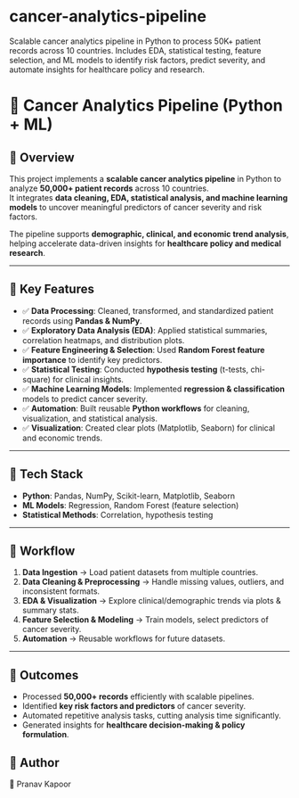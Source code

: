 # cancer-analytics-pipeline
Scalable cancer analytics pipeline in Python to process 50K+ patient records across 10 countries. Includes EDA, statistical testing, feature selection, and ML models to identify risk factors, predict severity, and automate insights for healthcare policy and research.

# 🧬 Cancer Analytics Pipeline (Python + ML)

## 🔹 Overview
This project implements a **scalable cancer analytics pipeline** in Python to analyze **50,000+ patient records** across 10 countries.  
It integrates **data cleaning, EDA, statistical analysis, and machine learning models** to uncover meaningful predictors of cancer severity and risk factors.  

The pipeline supports **demographic, clinical, and economic trend analysis**, helping accelerate data-driven insights for **healthcare policy and medical research**.

---

## 🔹 Key Features
- ✅ **Data Processing**: Cleaned, transformed, and standardized patient records using **Pandas & NumPy**.  
- ✅ **Exploratory Data Analysis (EDA)**: Applied statistical summaries, correlation heatmaps, and distribution plots.  
- ✅ **Feature Engineering & Selection**: Used **Random Forest feature importance** to identify key predictors.  
- ✅ **Statistical Testing**: Conducted **hypothesis testing** (t-tests, chi-square) for clinical insights.  
- ✅ **Machine Learning Models**: Implemented **regression & classification** models to predict cancer severity.  
- ✅ **Automation**: Built reusable **Python workflows** for cleaning, visualization, and statistical analysis.  
- ✅ **Visualization**: Created clear plots (Matplotlib, Seaborn) for clinical and economic trends.  

---

## 🔹 Tech Stack
- **Python**: Pandas, NumPy, Scikit-learn, Matplotlib, Seaborn  
- **ML Models**: Regression, Random Forest (feature selection)  
- **Statistical Methods**: Correlation, hypothesis testing  

---

## 🔹 Workflow
1. **Data Ingestion** → Load patient datasets from multiple countries.  
2. **Data Cleaning & Preprocessing** → Handle missing values, outliers, and inconsistent formats.  
3. **EDA & Visualization** → Explore clinical/demographic trends via plots & summary stats.  
4. **Feature Selection & Modeling** → Train models, select predictors of cancer severity.  
5. **Automation** → Reusable workflows for future datasets.  

---

## 🔹 Outcomes
- Processed **50,000+ records** efficiently with scalable pipelines.  
- Identified **key risk factors and predictors** of cancer severity.  
- Automated repetitive analysis tasks, cutting analysis time significantly.  
- Generated insights for **healthcare decision-making & policy formulation**.

## 🔹 Author
👤 Pranav Kapoor 
